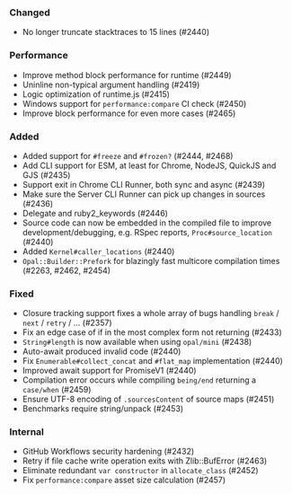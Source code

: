 <!--
### Internal
### Changed
### Added
### Removed
### Deprecated
### Performance
### Fixed
-->

### Changed

- No longer truncate stacktraces to 15 lines (#2440)

### Performance

- Improve method block performance for runtime (#2449)
- Uninline non-typical argument handling (#2419)
- Logic optimization of runtime.js (#2415)
- Windows support for `performance:compare` CI check (#2450)
- Improve block performance for even more cases (#2465)

### Added

- Added support for `#freeze` and `#frozen?` (#2444, #2468)
- Add CLI support for ESM, at least for Chrome, NodeJS, QuickJS and GJS (#2435)
- Support exit in Chrome CLI Runner, both sync and async (#2439)
- Make sure the Server CLI Runner can pick up changes in sources (#2436)
- Delegate and ruby2_keywords (#2446)
- Source code can now be embedded in the compiled file to improve development/debugging, e.g. RSpec reports, `Proc#source_location` (#2440)
- Added `Kernel#caller_locations` (#2440)
- `Opal::Builder::Prefork` for blazingly fast multicore compilation times (#2263, #2462, #2454)

### Fixed

- Closure tracking support fixes a whole array of bugs handling `break` / `next` / `retry` / … (#2357)
- Fix an edge case of if in the most complex form not returning (#2433)
- `String#length` is now available when using `opal/mini` (#2438)
- Auto-await produced invalid code (#2440)
- Fix `Enumerable#collect_concat` and `#flat_map` implementation (#2440)
- Improved await support for PromiseV1 (#2440)
- Compilation error occurs while compiling `being/end` returning a `case/when` (#2459)
- Ensure UTF-8 encoding of `.sourcesContent` of source maps (#2451)
- Benchmarks require string/unpack (#2453)

### Internal

- GitHub Workflows security hardening (#2432)
- Retry if file cache write operation exits with Zlib::BufError (#2463)
- Eliminate redundant `var constructor` in `allocate_class` (#2452)
- Fix `performance:compare` asset size calculation (#2457)
